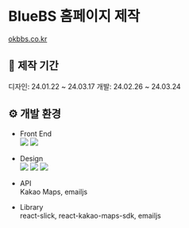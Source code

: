 # BlueBS 홈페이지 제작
<a href="https://okbbs.co.kr/" target="_blank">okbbs.co.kr</a>

## :date: 제작 기간
디자인: 24.01.22 ~ 24.03.17
개발: 24.02.26 ~ 24.03.24

## :gear: 개발 환경
* Front End  
<img src="https://img.shields.io/badge/React-61DAFB?style=for-the-badge&logo=React&logoColor=white"> <img src="https://img.shields.io/badge/JavaScript-F7DF1E?style=for-the-badge&logo=JavaScript&logoColor=black">

* Design  
  <img src="https://img.shields.io/badge/CSS3-1572B6?style=for-the-badge&logo=CSS3&logoColor=black"> <img src="https://img.shields.io/badge/styledcomponents-DB7093?style=for-the-badge&logo=styledcomponents&logoColor=white"> <img src="https://img.shields.io/badge/figma-F24E1E?style=for-the-badge&logo=figma&logoColor=white">

* API<br/>
  Kakao Maps, emailjs
  
* Library<br/>
  react-slick, react-kakao-maps-sdk, emailjs
